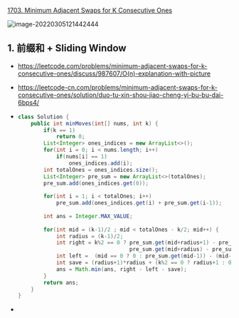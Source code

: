 [1703. Minimum Adjacent Swaps for K Consecutive Ones](https://leetcode-cn.com/problems/minimum-adjacent-swaps-for-k-consecutive-ones/)

![image-20220305121442444](https://raw.githubusercontent.com/TWDH/Leetcode-From-Zero/pictures/img/image-20220305121442444.png)

## 1. 前缀和 + Sliding Window

- https://leetcode.com/problems/minimum-adjacent-swaps-for-k-consecutive-ones/discuss/987607/O(n)-explanation-with-picture

- https://leetcode-cn.com/problems/minimum-adjacent-swaps-for-k-consecutive-ones/solution/duo-tu-xin-shou-jiao-cheng-yi-bu-bu-dai-6bps4/

- ```java
  class Solution {
      public int minMoves(int[] nums, int k) {
          if(k == 1)
              return 0;
          List<Integer> ones_indices = new ArrayList<>();
          for(int i = 0; i < nums.length; i++) 
              if(nums[i] == 1)
                  ones_indices.add(i);
          int totalOnes = ones_indices.size();
          List<Integer> pre_sum = new ArrayList<>(totalOnes);
          pre_sum.add(ones_indices.get(0));
          
          for(int i = 1; i < totalOnes; i++) 
              pre_sum.add(ones_indices.get(i) + pre_sum.get(i-1));
          
          int ans = Integer.MAX_VALUE;
          
          for(int mid = (k-1)/2 ; mid < totalOnes - k/2; mid++) {
              int radius = (k-1)/2;
              int right = k%2 == 0 ? pre_sum.get(mid+radius+1) - pre_sum.get(mid) - ones_indices.get(mid) :       // even case
                                     pre_sum.get(mid+radius) - pre_sum.get(mid);                                  // odd case
              int left =  (mid == 0 ? 0 : pre_sum.get(mid-1)) - (mid-radius == 0 ? 0 : pre_sum.get(mid-radius-1));
              int save = (radius+1)*radius + (k%2 == 0 ? radius+1 : 0);
              ans = Math.min(ans, right - left - save);
          }
          return ans;
      }
  }
  ```

- 